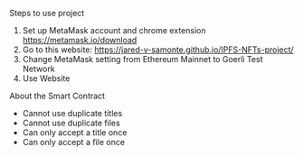 Steps to use project

1. Set up MetaMask account and chrome extension
    https://metamask.io/download
2. Go to this website:
    https://jared-v-samonte.github.io/IPFS-NFTs-project/
3. Change MetaMask setting from Ethereum Mainnet to Goerli Test Network
4. Use Website

About the Smart Contract
* Cannot use duplicate titles
* Cannot use duplicate files
* Can only accept a title once
* Can only accept a file once
